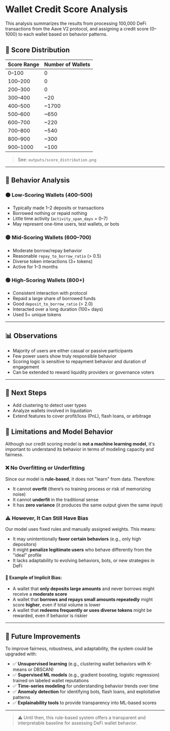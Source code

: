 # Wallet Credit Score Analysis

This analysis summarizes the results from processing 100,000 DeFi transactions from the Aave V2 protocol, and assigning a credit score (0–1000) to each wallet based on behavior patterns.

## 🔢 Score Distribution

| Score Range | Number of Wallets |
|-------------|-------------------|
| 0–100       | 0                 |
| 100–200     | 0                 |
| 200–300     | 0                 |
| 300–400     | ~20               |
| 400–500     | ~1700             |
| 500–600     | ~650              |
| 600–700     | ~220              |
| 700–800     | ~540              |
| 800–900     | ~300              |
| 900–1000    | ~100              |

> See: `outputs/score_distribution.png`

---

## 🧠 Behavior Analysis

### 🟠 Low-Scoring Wallets (400–500)
- Typically made 1–2 deposits or transactions
- Borrowed nothing or repaid nothing
- Little time activity (`activity_span_days` = 0–7)
- May represent one-time users, test wallets, or bots

### 🟡 Mid-Scoring Wallets (600–700)
- Moderate borrow/repay behavior
- Reasonable `repay_to_borrow_ratio` (> 0.5)
- Diverse token interactions (3+ tokens)
- Active for 1–3 months

### 🟢 High-Scoring Wallets (800+)
- Consistent interaction with protocol
- Repaid a large share of borrowed funds
- Good `deposit_to_borrow_ratio` (> 2.0)
- Interacted over a long duration (100+ days)
- Used 5+ unique tokens

---

## 📊 Observations

- Majority of users are either casual or passive participants
- Few power users show truly responsible behavior
- Scoring logic is sensitive to repayment behavior and duration of engagement
- Can be extended to reward liquidity providers or governance voters

---

## 🔁 Next Steps

- Add clustering to detect user types
- Analyze wallets involved in liquidation
- Extend features to cover profit/loss (PnL), flash loans, or arbitrage

## 🚨 Limitations and Model Behavior

Although our credit scoring model is **not a machine learning model**, it's important to understand its behavior in terms of modeling capacity and fairness.

### ❌ No Overfitting or Underfitting

Since our model is **rule-based**, it does not "learn" from data. Therefore:

- It cannot **overfit** (there’s no training process or risk of memorizing noise)
- It cannot **underfit** in the traditional sense
- It has **zero variance** (it produces the same output given the same input)

### ⚠️ However, It Can Still Have Bias

Our model uses fixed rules and manually assigned weights. This means:

- It may unintentionally **favor certain behaviors** (e.g., only high depositors)
- It might **penalize legitimate users** who behave differently from the "ideal" profile
- It lacks adaptability to evolving behaviors, bots, or new strategies in DeFi

#### 🧠 Example of Implicit Bias:

- A wallet that **only deposits large amounts** and never borrows might receive a **moderate score**
- A wallet that **borrows and repays small amounts repeatedly** might score **higher**, even if total volume is lower
- A wallet that **redeems frequently or uses diverse tokens** might be rewarded, even if behavior is riskier

---

## 🔮 Future Improvements

To improve fairness, robustness, and adaptability, the system could be upgraded with:

- ✅ **Unsupervised learning** (e.g., clustering wallet behaviors with K-means or DBSCAN)
- ✅ **Supervised ML models** (e.g., gradient boosting, logistic regression) trained on labeled wallet reputations
- ✅ **Time-series modeling** for understanding behavior trends over time
- ✅ **Anomaly detection** for identifying bots, flash loans, and exploitative patterns
- ✅ **Explainability tools** to provide transparency into ML-based scores

---

> ⚠️ Until then, this rule-based system offers a transparent and interpretable baseline for assessing DeFi wallet behavior.
